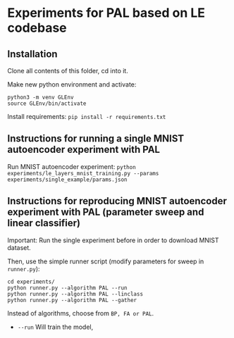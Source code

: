 # Experiments for PAL based on LE codebase


## Installation

Clone all contents of this folder, cd into it.

Make new python environment and activate:
```
python3 -m venv GLEnv
source GLEnv/bin/activate
```

Install requirements:
`pip install -r requirements.txt`

## Instructions for running a single MNIST autoencoder experiment with PAL

Run MNIST autoencoder experiment:
`python experiments/le_layers_mnist_training.py --params experiments/single_example/params.json`

## Instructions for reproducing MNIST autoencoder experiment with PAL (parameter sweep and linear classifier)

Important: Run the single experiment before in order to download MNIST dataset.

Then, use the simple runner script (modify parameters for sweep in `runner.py`):

```
cd experiments/
python runner.py --algorithm PAL --run
python runner.py --algorithm PAL --linclass
python runner.py --algorithm PAL --gather
```

Instead of algorithms, choose from `BP, FA or PAL`.

- `--run` Will train the model, 
